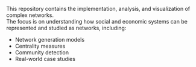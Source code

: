 This repository contains the implementation, analysis, and visualization of complex networks.  
The focus is on understanding how social and economic systems can be represented and studied as networks, including:  
- Network generation models  
- Centrality measures  
- Community detection  
- Real-world case studies  
